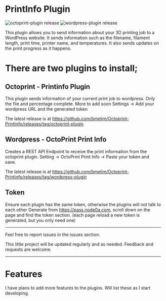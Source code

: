 # PrintInfo Plugin

![octoprint-plugin release](https://img.shields.io/github/v/release/bmelim/Octoprint-Printinfo?label=octoprint-plugin)
![wordpress-plugin release](https://img.shields.io/github/v/release/bmelim/Octoprint-Printinfo?label=wordpress-plugin)


This plugin allows you to send information about your 3D printing job to a WordPress website. It sends information such as the filename, filament length, print time, printer name, and temperatures. It also sends updates on the print progress as it happens.

# There are two plugins to install;

## Octoprint - Printinfo Plugin
This plugin sends information of your current print job to wordpress. Only the file and percentage complete. More to add soon
Settings -> Add your wordpress URL and the generated token 

The latest release is at https://github.com/bmelim/Octoprint-Printinfo/releases/tag/octoprint-plugin


## Wordpress - OctoPrint Print Info
Creates a REST API Endpoint to receive the print information from the octoprint plugin. 
Setting -> OctoPrint Print Info -> Paste your token and save. 

The latest release is at https://github.com/bmelim/Octoprint-Printinfo/releases/tag/wordpress-plugin

## Token
Ensure each plugin has the same token, otherwise the plugins will not talk to each other
Generate from https://pass.node0a.com, scroll down on the page and find the token section. (each page reload a new token is generated, but you only need one)

------

Feel free to report issues in the issues section. 

This little project will be updated regularly and as needed. Feedback and requests are welcome.

------

# Features

I have plans to add more features to the plugins. Will list these as I start developing.



